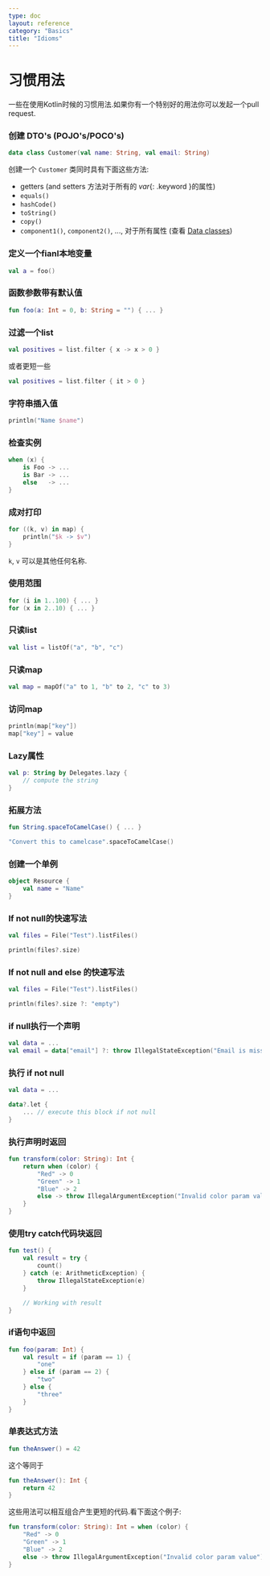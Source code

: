 ```yaml
---
type: doc
layout: reference
category: "Basics"
title: "Idioms"
---
```


# 习惯用法

一些在使用Kotlin时候的习惯用法.如果你有一个特别好的用法你可以发起一个pull request.

### 创建 DTO's (POJO's/POCO's)

``` kotlin
data class Customer(val name: String, val email: String)
```

创建一个 `Customer` 类同时具有下面这些方法:

* getters (and setters 方法对于所有的 *var*{: .keyword }的属性) 
* `equals()`
* `hashCode()`
* `toString()`
* `copy()`
* `component1()`, `component2()`, ..., 对于所有属性 (查看 [Data classes](data-classes.html))

### 定义一个fianl本地变量

``` kotlin
val a = foo()
```

### 函数参数带有默认值

``` kotlin
fun foo(a: Int = 0, b: String = "") { ... }
```

### 过滤一个list

``` kotlin
val positives = list.filter { x -> x > 0 }
```

或者更短一些

``` kotlin
val positives = list.filter { it > 0 }
```

### 字符串插入值

``` kotlin
println("Name $name")
```

### 检查实例

``` kotlin
when (x) {
    is Foo -> ...
    is Bar -> ...
    else   -> ...
}
```

### 成对打印

``` kotlin
for ((k, v) in map) {
    println("$k -> $v")
}
```

`k`, `v` 可以是其他任何名称.

### 使用范围

``` kotlin
for (i in 1..100) { ... }
for (x in 2..10) { ... }
```

### 只读list

``` kotlin
val list = listOf("a", "b", "c")
```

### 只读map

``` kotlin
val map = mapOf("a" to 1, "b" to 2, "c" to 3)
```

### 访问map

``` kotlin
println(map["key"])
map["key"] = value
```

### Lazy属性

``` kotlin
val p: String by Delegates.lazy {
    // compute the string
}
```

### 拓展方法

``` kotlin
fun String.spaceToCamelCase() { ... }

"Convert this to camelcase".spaceToCamelCase()
```

### 创建一个单例

``` kotlin
object Resource {
    val name = "Name"
}
```

### If not null的快速写法

``` kotlin
val files = File("Test").listFiles()

println(files?.size)
```

### If not null and else 的快速写法

``` kotlin
val files = File("Test").listFiles()

println(files?.size ?: "empty")
```

### if null执行一个声明

``` kotlin
val data = ...
val email = data["email"] ?: throw IllegalStateException("Email is missing!")
```

### 执行 if not null

``` kotlin
val data = ...

data?.let {
    ... // execute this block if not null
}
```

### 执行声明时返回

``` kotlin
fun transform(color: String): Int {
    return when (color) {
        "Red" -> 0
        "Green" -> 1
        "Blue" -> 2
        else -> throw IllegalArgumentException("Invalid color param value")
    }
}
```

### 使用try catch代码块返回

``` kotlin
fun test() {
    val result = try {
        count()
    } catch (e: ArithmeticException) {
        throw IllegalStateException(e)
    }

    // Working with result
}
```

### if语句中返回

``` kotlin
fun foo(param: Int) {
    val result = if (param == 1) {
        "one"
    } else if (param == 2) {
        "two"
    } else {
        "three"
    }
}
```

### 单表达式方法

``` kotlin
fun theAnswer() = 42
```

这个等同于

``` kotlin
fun theAnswer(): Int {
    return 42
}
```

这些用法可以相互组合产生更短的代码.看下面这个例子:

``` kotlin
fun transform(color: String): Int = when (color) {
    "Red" -> 0
    "Green" -> 1
    "Blue" -> 2
    else -> throw IllegalArgumentException("Invalid color param value")
}
```
